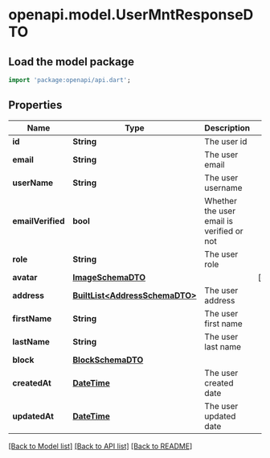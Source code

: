 # openapi.model.UserMntResponseDTO

## Load the model package
```dart
import 'package:openapi/api.dart';
```

## Properties
Name | Type | Description | Notes
------------ | ------------- | ------------- | -------------
**id** | **String** | The user id | 
**email** | **String** | The user email | 
**userName** | **String** | The user username | 
**emailVerified** | **bool** | Whether the user email is verified or not | 
**role** | **String** | The user role | 
**avatar** | [**ImageSchemaDTO**](ImageSchemaDTO.md) |  | [optional] 
**address** | [**BuiltList&lt;AddressSchemaDTO&gt;**](AddressSchemaDTO.md) | The user address | 
**firstName** | **String** | The user first name | 
**lastName** | **String** | The user last name | 
**block** | [**BlockSchemaDTO**](BlockSchemaDTO.md) |  | 
**createdAt** | [**DateTime**](DateTime.md) | The user created date | 
**updatedAt** | [**DateTime**](DateTime.md) | The user updated date | 

[[Back to Model list]](../README.md#documentation-for-models) [[Back to API list]](../README.md#documentation-for-api-endpoints) [[Back to README]](../README.md)


